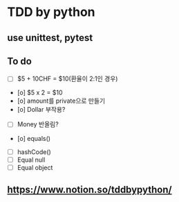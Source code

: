 # TDD by python

## use unittest, pytest

## To do

- [ ] $5 + 10CHF = $10(환율이 2:1인 경우)
- [o] $5 x 2 = $10
- [o] amount를 private으로 만들기
- [o] Dollar 부작용?
- [ ] Money 반올림?
- [o] equals()
- [ ] hashCode()
- [ ] Equal null
- [ ] Equal object

## https://www.notion.so/tddbypython/
